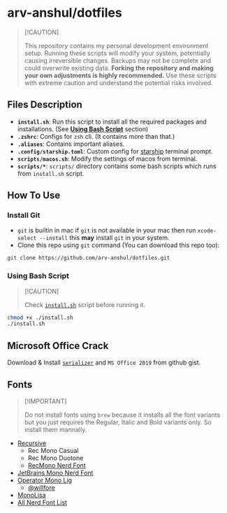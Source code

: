 # arv-anshul/dotfiles

> \[!CAUTION\]
>
> This repository contains my personal development environment setup. Running these scripts will modify your system,
> potentially causing irreversible changes. Backups may not be complete and could overwrite existing data. **Forking the
> repository and making your own adjustments is highly recommended.** Use these scripts with extreme caution and
> understand the potential risks involved.

## Files Description

- **`install.sh`**: Run this script to install all the required packages and installations. (See
  [**Using Bash Script**](#using-bash-script) section)
- **`.zshrc`**: Configs for `zsh` cli. (It contains more than that.)
- **`.aliases`**: Contains important aliases.
- **`.config/starship.toml`**: Custom config for [starship](https://starship.rs) terminal prompt.
- **`scripts/macos.sh`**: Modify the settings of macos from terminal.
- **`scripts/*`**: `scripts/` directory contains some bash scripts which runs from `install.sh` script.

## How To Use

### Install Git

- `git` is builtin in mac if `git` is not available in your mac then run `xcode-select --install` this **may** install
  `git` in your system.
- Clone this repo using `git` command (You can download this repo too):

```bash
git clone https://github.com/arv-anshul/dotfiles.git
```

### Using Bash Script

> \[!CAUTION\]
>
> Check [`install.sh`](./install.sh) script before running it.

```bash
chmod +x ./install.sh
./install.sh
```

## Microsoft Office Crack

Download & Install [`serializer`](https://gist.github.com/zthxxx/9ddc171d00df98cbf8b4b0d8469ce90a) and `MS Office 2019`
from github gist.

## Fonts

> \[!IMPORTANT\]
>
> Do not install fonts using `brew` because it installs all the font variants but you just requires the Regular, Italic
> and Bold variants only. So install them mannally.

- [Recursive](https://github.com/arrowtype/recursive/releases/download/v1.085/ArrowType-Recursive-1.085.zip)
  - Rec Mono Casual
  - Rec Mono Duotone
  - [RecMono Nerd Font](https://github.com/ryanoasis/nerd-fonts/releases/download/v3.2.1/Recursive.zip)
- [JetBrains Mono Nerd Font](https://github.com/ryanoasis/nerd-fonts/releases/download/v3.2.1/JetBrainsMono.zip)
- [Operator Mono Lig](https://github.com/arv-anshul/dotfiles/tree/main/Fonts/OperatorMonoLig)
  - [@willfore](https://github.com/willfore/vscode_operator_mono_lig.git)
- [MonoLisa](Fonts/MonoLisa)
- [All Nerd Font List](https://www.nerdfonts.com/font-downloads)
